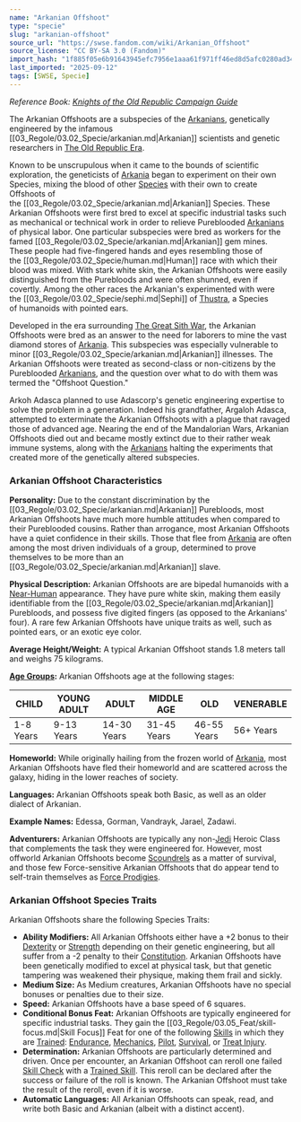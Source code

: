 ```yaml
---
name: "Arkanian Offshoot"
type: "specie"
slug: "arkanian-offshoot"
source_url: "https://swse.fandom.com/wiki/Arkanian_Offshoot"
source_license: "CC BY-SA 3.0 (Fandom)"
import_hash: "1f885f05e6b91643945efc7956e1aaa61f971ff46ed8d5afc0280ad34ec27a11"
last_imported: "2025-09-12"
tags: [SWSE, Specie]
---
```

*Reference Book: [Knights of the Old Republic Campaign Guide](https://swse.fandom.com/wiki/Star_Wars_Saga_Edition_Knights_of_the_Old_Republic_Campaign_Guide)*

The Arkanian Offshoots are a subspecies of the [Arkanians](https://swse.fandom.com/wiki/Arkanians), genetically engineered by the infamous [[03_Regole/03.02_Specie/arkanian.md|Arkanian]] scientists and genetic researchers in [The Old Republic Era](https://swse.fandom.com/wiki/The Old_Republic_Era).

Known to be unscrupulous when it came to the bounds of scientific exploration, the geneticists of [Arkania](https://swse.fandom.com/wiki/Arkania) began to experiment on their own Species, mixing the blood of other [Species](https://swse.fandom.com/wiki/Species) with their own to create Offshoots of the [[03_Regole/03.02_Specie/arkanian.md|Arkanian]] Species. These Arkanian Offshoots were first bred to excel at specific industrial tasks such as mechanical or technical work in order to relieve Pureblooded [Arkanians](https://swse.fandom.com/wiki/Arkanians) of physical labor. One particular subspecies were bred as workers for the famed [[03_Regole/03.02_Specie/arkanian.md|Arkanian]] gem mines. These people had five-fingered hands and eyes resembling those of the [[03_Regole/03.02_Specie/human.md|Human]] race with which their blood was mixed. With stark white skin, the Arkanian Offshoots were easily distinguished from the Purebloods and were often shunned, even if covertly. Among the other races the Arkanian's experimented with were the [[03_Regole/03.02_Specie/sephi.md|Sephi]] of [Thustra](https://swse.fandom.com/wiki/Thustra), a Species of humanoids with pointed ears.

Developed in the era surrounding [The Great Sith War](https://swse.fandom.com/wiki/The Great_Sith_War), the Arkanian Offshoots were bred as an answer to the need for laborers to mine the vast diamond stores of [Arkania](https://swse.fandom.com/wiki/Arkania). This subspecies was especially vulnerable to minor [[03_Regole/03.02_Specie/arkanian.md|Arkanian]] illnesses. The Arkanian Offshoots were treated as second-class or non-citizens by the Pureblooded [Arkanians](https://swse.fandom.com/wiki/Arkanians), and the question over what to do with them was termed the "Offshoot Question."

Arkoh Adasca planned to use Adascorp's genetic engineering expertise to solve the problem in a generation. Indeed his grandfather, Argaloh Adasca, attempted to exterminate the Arkanian Offshoots with a plague that ravaged those of advanced age. Nearing the end of the Mandalorian Wars, Arkanian Offshoots died out and became mostly extinct due to their rather weak immune systems, along with the [Arkanians](https://swse.fandom.com/wiki/Arkanians) halting the experiments that created more of the genetically altered subspecies.

### Arkanian Offshoot Characteristics
**Personality:** Due to the constant discrimination by the [[03_Regole/03.02_Specie/arkanian.md|Arkanian]] Purebloods, most Arkanian Offshoots have much more humble attitudes when compared to their Pureblooded cousins. Rather than arrogance, most Arkanian Offshoots have a quiet confidence in their skills. Those that flee from [Arkania](https://swse.fandom.com/wiki/Arkania) are often among the most driven individuals of a group, determined to prove themselves to be more than an [[03_Regole/03.02_Specie/arkanian.md|Arkanian]] slave.

**Physical Description:** Arkanian Offshoots are are bipedal humanoids with a [Near-Human](https://swse.fandom.com/wiki/Near-Human) appearance. They have pure white skin, making them easily identifiable from the [[03_Regole/03.02_Specie/arkanian.md|Arkanian]] Purebloods, and possess five digited fingers (as opposed to the Arkanians' four). A rare few Arkanian Offshoots have unique traits as well, such as pointed ears, or an exotic eye color.

**Average Height/Weight:** A typical Arkanian Offshoot stands 1.8 meters tall and weighs 75 kilograms.

**[Age Groups](https://swse.fandom.com/wiki/Age_Groups):** Arkanian Offshoots age at the following stages:

| CHILD | YOUNG ADULT | ADULT | MIDDLE AGE | OLD | VENERABLE |
| --- | --- | --- | --- | --- | --- |
| 1-8 Years | 9-13 Years | 14-30 Years | 31-45 Years | 46-55 Years | 56+ Years |

**Homeworld:** While originally hailing from the frozen world of [Arkania](https://swse.fandom.com/wiki/Arkania), most Arkanian Offshoots have fled their homeworld and are scattered across the galaxy, hiding in the lower reaches of society.

**Languages:** Arkanian Offshoots speak both Basic, as well as an older dialect of Arkanian.

**Example Names:** Edessa, Gorman, Vandrayk, Jarael, Zadawi.

**Adventurers:** Arkanian Offshoots are typically any non-[Jedi](https://swse.fandom.com/wiki/Jedi) Heroic Class that complements the task they were engineered for. However, most offworld Arkanian Offshoots become [Scoundrels](https://swse.fandom.com/wiki/Scoundrels) as a matter of survival, and those few Force-sensitive Arkanian Offshoots that do appear tend to self-train themselves as [Force Prodigies](https://swse.fandom.com/wiki/Force_Prodigies).

### Arkanian Offshoot Species Traits
Arkanian Offshoots share the following Species Traits:
- **Ability Modifiers:** All Arkanian Offshoots either have a +2 bonus to their [Dexterity](https://swse.fandom.com/wiki/Dexterity) or [Strength](https://swse.fandom.com/wiki/Strength) depending on their genetic engineering, but all suffer from a -2 penalty to their [Constitution](https://swse.fandom.com/wiki/Constitution). Arkanian Offshoots have been genetically modified to excel at physical task, but that genetic tampering was weakened their physique, making them frail and sickly.
- **Medium Size:** As Medium creatures, Arkanian Offshoots have no special bonuses or penalties due to their size.
- **Speed:** Arkanian Offshoots have a base speed of 6 squares.
- **Conditional Bonus Feat:** Arkanian Offshoots are typically engineered for specific industrial tasks. They gain the [[03_Regole/03.05_Feat/skill-focus.md|Skill Focus]] Feat for one of the following [Skills](https://swse.fandom.com/wiki/Skills) in which they are [Trained](https://swse.fandom.com/wiki/Trained): [Endurance](https://swse.fandom.com/wiki/Endurance), [Mechanics](https://swse.fandom.com/wiki/Mechanics), [Pilot](https://swse.fandom.com/wiki/Pilot), [Survival](https://swse.fandom.com/wiki/Survival), or [Treat Injury](https://swse.fandom.com/wiki/Treat_Injury).
- **Determination:** Arkanian Offshoots are particularly determined and driven. Once per encounter, an Arkanian Offshoot can reroll one failed [Skill Check](https://swse.fandom.com/wiki/Skill_Check) with a [Trained Skill](https://swse.fandom.com/wiki/Trained_Skill). This reroll can be declared after the success or failure of the roll is known. The Arkanian Offshoot must take the result of the reroll, even if it is worse.
- **Automatic Languages:** All Arkanian Offshoots can speak, read, and write both Basic and Arkanian (albeit with a distinct accent).